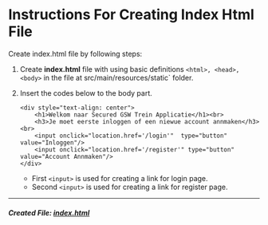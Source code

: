 # Instructions For Creating Index Html File

Create index.html file by following steps:

1. Create **index.html** file with using basic definitions `<html>, <head>, <body>` in the file at 
src/main/resources/static` folder.

1. Insert the codes below to the body part.
    ```
    <div style="text-align: center">
        <h1>Welkom naar Secured GSW Trein Applicatie</h1><br>
        <h3>Je moet eerste inloggen of een niewue account annmaken</h3><br>
        <input onclick="location.href='/login'"  type="button" value="Inloggen"/>
        <input onclick="location.href='/register'" type="button" value="Account Annmaken"/>
    </div>
    ```
    - First `<input>` is used for creating a link for login page.
    - Second `<input>` is used for creating a link for register page.

---

##### Created File: [index.html](../../../src/main/resources/static/index.html)
